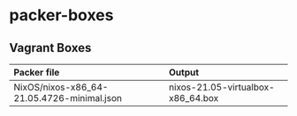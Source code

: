 # packer-boxes

## Vagrant Boxes


|Packer file|Output|
|:-----------|:----------|
|NixOS/nixos-x86_64-21.05.4726-minimal.json|nixos-21.05-virtualbox-x86_64.box|

